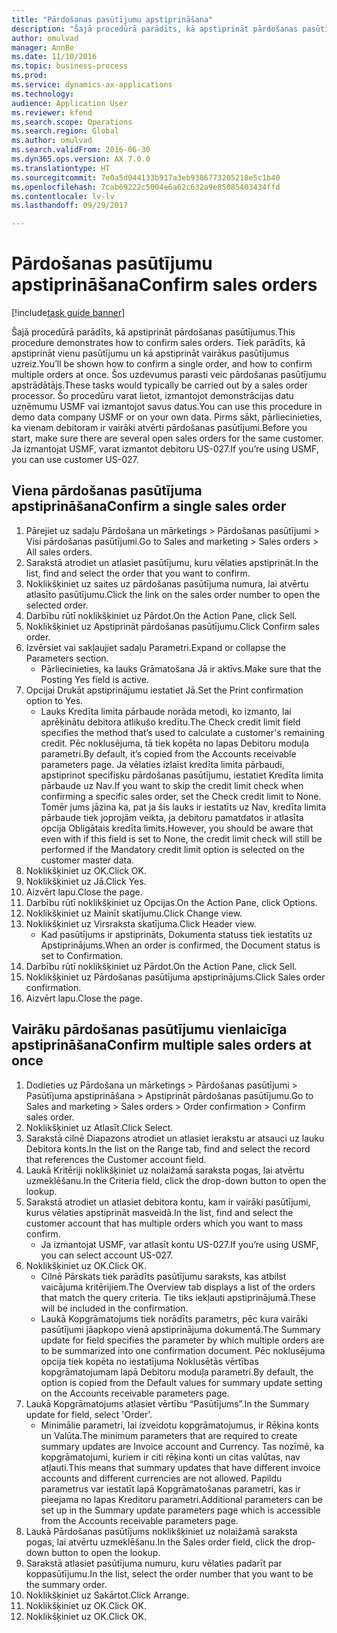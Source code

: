 ```yaml
--- 
title: "Pārdošanas pasūtījumu apstiprināšana"
description: "Šajā procedūrā parādīts, kā apstiprināt pārdošanas pasūtījumus."
author: omulvad
manager: AnnBe
ms.date: 11/10/2016
ms.topic: business-process
ms.prod: 
ms.service: dynamics-ax-applications
ms.technology: 
audience: Application User
ms.reviewer: kfend
ms.search.scope: Operations
ms.search.region: Global
ms.author: omulvad
ms.search.validFrom: 2016-06-30
ms.dyn365.ops.version: AX 7.0.0
ms.translationtype: HT
ms.sourcegitcommit: 7e0a5d044133b917a3eb9386773205218e5c1b40
ms.openlocfilehash: 7cab69222c5004e6a62c632a9e85085403434ffd
ms.contentlocale: lv-lv
ms.lasthandoff: 09/29/2017

---
```

# <a name="confirm-sales-orders"></a><span data-ttu-id="da866-103">Pārdošanas pasūtījumu apstiprināšana</span><span class="sxs-lookup"><span data-stu-id="da866-103">Confirm sales orders</span></span>

[!include[task guide banner](../../includes/task-guide-banner.md)]

<span data-ttu-id="da866-104">Šajā procedūrā parādīts, kā apstiprināt pārdošanas pasūtījumus.</span><span class="sxs-lookup"><span data-stu-id="da866-104">This procedure demonstrates how to confirm sales orders.</span></span> <span data-ttu-id="da866-105">Tiek parādīts, kā apstiprināt vienu pasūtījumu un kā apstiprināt vairākus pasūtījumus uzreiz.</span><span class="sxs-lookup"><span data-stu-id="da866-105">You’ll be shown how to confirm a single order, and how to confirm multiple orders at once.</span></span> <span data-ttu-id="da866-106">Šos uzdevumus parasti veic pārdošanas pasūtījumu apstrādātājs.</span><span class="sxs-lookup"><span data-stu-id="da866-106">These tasks would typically be carried out by a sales order processor.</span></span> <span data-ttu-id="da866-107">Šo procedūru varat lietot, izmantojot demonstrācijas datu uzņēmumu USMF vai izmantojot savus datus.</span><span class="sxs-lookup"><span data-stu-id="da866-107">You can use this procedure in demo data company USMF or on your own data.</span></span> <span data-ttu-id="da866-108">Pirms sākt, pārliecinieties, ka vienam debitoram ir vairāki atvērti pārdošanas pasūtījumi.</span><span class="sxs-lookup"><span data-stu-id="da866-108">Before you start, make sure there are several open sales orders for the same customer.</span></span> <span data-ttu-id="da866-109">Ja izmantojat USMF, varat izmantot debitoru US-027.</span><span class="sxs-lookup"><span data-stu-id="da866-109">If you’re using USMF, you can use customer US-027.</span></span>


## <a name="confirm-a-single-sales-order"></a><span data-ttu-id="da866-110">Viena pārdošanas pasūtījuma apstiprināšana</span><span class="sxs-lookup"><span data-stu-id="da866-110">Confirm a single sales order</span></span>
1. <span data-ttu-id="da866-111">Pārejiet uz sadaļu Pārdošana un mārketings > Pārdošanas pasūtījumi > Visi pārdošanas pasūtījumi.</span><span class="sxs-lookup"><span data-stu-id="da866-111">Go to Sales and marketing > Sales orders > All sales orders.</span></span>
2. <span data-ttu-id="da866-112">Sarakstā atrodiet un atlasiet pasūtījumu, kuru vēlaties apstiprināt.</span><span class="sxs-lookup"><span data-stu-id="da866-112">In the list, find and select the order that you want to confirm.</span></span>
3. <span data-ttu-id="da866-113">Noklikšķiniet uz saites uz pārdošanas pasūtījuma numura, lai atvērtu atlasīto pasūtījumu.</span><span class="sxs-lookup"><span data-stu-id="da866-113">Click the link on the sales order number to open the selected order.</span></span>
4. <span data-ttu-id="da866-114">Darbību rūtī noklikšķiniet uz Pārdot.</span><span class="sxs-lookup"><span data-stu-id="da866-114">On the Action Pane, click Sell.</span></span>
5. <span data-ttu-id="da866-115">Noklikšķiniet uz Apstiprināt pārdošanas pasūtījumu.</span><span class="sxs-lookup"><span data-stu-id="da866-115">Click Confirm sales order.</span></span>
6. <span data-ttu-id="da866-116">Izvērsiet vai sakļaujiet sadaļu Parametri.</span><span class="sxs-lookup"><span data-stu-id="da866-116">Expand or collapse the Parameters section.</span></span>
    * <span data-ttu-id="da866-117">Pārliecinieties, ka lauks Grāmatošana Jā ir aktīvs.</span><span class="sxs-lookup"><span data-stu-id="da866-117">Make sure that the Posting Yes field is active.</span></span>  
7. <span data-ttu-id="da866-118">Opcijai Drukāt apstiprinājumu iestatiet Jā.</span><span class="sxs-lookup"><span data-stu-id="da866-118">Set the Print confirmation option to Yes.</span></span>
    * <span data-ttu-id="da866-119">Lauks Kredīta limita pārbaude norāda metodi, ko izmanto, lai aprēķinātu debitora atlikušo kredītu.</span><span class="sxs-lookup"><span data-stu-id="da866-119">The Check credit limit field specifies the method that’s used to calculate a customer's remaining credit.</span></span> <span data-ttu-id="da866-120">Pēc noklusējuma, tā tiek kopēta no lapas Debitoru moduļa parametri.</span><span class="sxs-lookup"><span data-stu-id="da866-120">By default, it’s copied from the Accounts receivable parameters page.</span></span> <span data-ttu-id="da866-121">Ja vēlaties izlaist kredīta limita pārbaudi, apstiprinot specifisku pārdošanas pasūtījumu, iestatiet Kredīta limita pārbaude uz Nav.</span><span class="sxs-lookup"><span data-stu-id="da866-121">If you want to skip the credit limit check when confirming a specific sales order, set the Check credit limit to None.</span></span> <span data-ttu-id="da866-122">Tomēr jums jāzina ka, pat ja šis lauks ir iestatīts uz Nav, kredīta limita pārbaude tiek joprojām veikta, ja debitoru pamatdatos ir atlasīta opcija Obligātais kredīta limits.</span><span class="sxs-lookup"><span data-stu-id="da866-122">However, you should be aware that even with if this field is set to None, the credit limit check will still be performed if the Mandatory credit limit option is selected on the customer master data.</span></span>  
8. <span data-ttu-id="da866-123">Noklikšķiniet uz OK.</span><span class="sxs-lookup"><span data-stu-id="da866-123">Click OK.</span></span>
9. <span data-ttu-id="da866-124">Noklikšķiniet uz Jā.</span><span class="sxs-lookup"><span data-stu-id="da866-124">Click Yes.</span></span>
10. <span data-ttu-id="da866-125">Aizvērt lapu.</span><span class="sxs-lookup"><span data-stu-id="da866-125">Close the page.</span></span>
11. <span data-ttu-id="da866-126">Darbību rūtī noklikšķiniet uz Opcijas.</span><span class="sxs-lookup"><span data-stu-id="da866-126">On the Action Pane, click Options.</span></span>
12. <span data-ttu-id="da866-127">Noklikšķiniet uz Mainīt skatījumu.</span><span class="sxs-lookup"><span data-stu-id="da866-127">Click Change view.</span></span>
13. <span data-ttu-id="da866-128">Noklikšķiniet uz Virsraksta skatījuma.</span><span class="sxs-lookup"><span data-stu-id="da866-128">Click Header view.</span></span>
    * <span data-ttu-id="da866-129">Kad pasūtījums ir apstiprināts, Dokumenta statuss tiek iestatīts uz Apstiprinājums.</span><span class="sxs-lookup"><span data-stu-id="da866-129">When an order is confirmed, the Document status is set to Confirmation.</span></span>  
14. <span data-ttu-id="da866-130">Darbību rūtī noklikšķiniet uz Pārdot.</span><span class="sxs-lookup"><span data-stu-id="da866-130">On the Action Pane, click Sell.</span></span>
15. <span data-ttu-id="da866-131">Noklikšķiniet uz Pārdošanas pasūtījuma apstiprinājums.</span><span class="sxs-lookup"><span data-stu-id="da866-131">Click Sales order confirmation.</span></span>
16. <span data-ttu-id="da866-132">Aizvērt lapu.</span><span class="sxs-lookup"><span data-stu-id="da866-132">Close the page.</span></span>

## <a name="confirm-multiple-sales-orders-at-once"></a><span data-ttu-id="da866-133">Vairāku pārdošanas pasūtījumu vienlaicīga apstiprināšana</span><span class="sxs-lookup"><span data-stu-id="da866-133">Confirm multiple sales orders at once</span></span>
1. <span data-ttu-id="da866-134">Dodieties uz Pārdošana un mārketings > Pārdošanas pasūtījumi > Pasūtījuma apstiprināšana > Apstiprināt pārdošanas pasūtījumu.</span><span class="sxs-lookup"><span data-stu-id="da866-134">Go to Sales and marketing > Sales orders > Order confirmation > Confirm sales order.</span></span>
2. <span data-ttu-id="da866-135">Noklikšķiniet uz Atlasīt.</span><span class="sxs-lookup"><span data-stu-id="da866-135">Click Select.</span></span>
3. <span data-ttu-id="da866-136">Sarakstā cilnē Diapazons atrodiet un atlasiet ierakstu ar atsauci uz lauku Debitora konts.</span><span class="sxs-lookup"><span data-stu-id="da866-136">In the list on the Range tab, find and select the record that references the Customer account field.</span></span>
4. <span data-ttu-id="da866-137">Laukā Kritēriji noklikšķiniet uz nolaižamā saraksta pogas, lai atvērtu uzmeklēšanu.</span><span class="sxs-lookup"><span data-stu-id="da866-137">In the Criteria field, click the drop-down button to open the lookup.</span></span>
5. <span data-ttu-id="da866-138">Sarakstā atrodiet un atlasiet debitora kontu, kam ir vairāki pasūtījumi, kurus vēlaties apstiprināt masveidā.</span><span class="sxs-lookup"><span data-stu-id="da866-138">In the list, find and select the customer account that has multiple orders which you want to mass confirm.</span></span>
    * <span data-ttu-id="da866-139">Ja izmantojat USMF, var atlasīt kontu US-027.</span><span class="sxs-lookup"><span data-stu-id="da866-139">If you’re using USMF, you can select account US-027.</span></span>  
6. <span data-ttu-id="da866-140">Noklikšķiniet uz OK.</span><span class="sxs-lookup"><span data-stu-id="da866-140">Click OK.</span></span>
    * <span data-ttu-id="da866-141">Cilnē Pārskats tiek parādīts pasūtījumu saraksts, kas atbilst vaicājuma kritērijiem.</span><span class="sxs-lookup"><span data-stu-id="da866-141">The Overview tab displays a list of the orders that match the query criteria.</span></span> <span data-ttu-id="da866-142">Tie tiks iekļauti apstiprinājumā.</span><span class="sxs-lookup"><span data-stu-id="da866-142">These will be included in the confirmation.</span></span>  
    * <span data-ttu-id="da866-143">Laukā Kopgrāmatojums tiek norādīts parametrs, pēc kura vairāki pasūtījumi jāapkopo vienā apstiprinājuma dokumentā.</span><span class="sxs-lookup"><span data-stu-id="da866-143">The Summary update for field specifies the parameter by which multiple orders are to be summarized into one confirmation document.</span></span> <span data-ttu-id="da866-144">Pēc noklusējuma opcija tiek kopēta no iestatījuma Noklusētās vērtības kopgrāmatojumam lapā Debitoru moduļa parametri.</span><span class="sxs-lookup"><span data-stu-id="da866-144">By default, the option is copied from the Default values for summary update setting on the Accounts receivable parameters page.</span></span>  
7. <span data-ttu-id="da866-145">Laukā Kopgrāmatojums atlasiet vērtību “Pasūtījums”.</span><span class="sxs-lookup"><span data-stu-id="da866-145">In the Summary update for field, select 'Order'.</span></span>
    * <span data-ttu-id="da866-146">Minimālie parametri, lai izveidotu kopgrāmatojumus, ir Rēķina konts un Valūta.</span><span class="sxs-lookup"><span data-stu-id="da866-146">The minimum parameters that are required to create summary updates are Invoice account and Currency.</span></span> <span data-ttu-id="da866-147">Tas nozīmē, ka kopgrāmatojumi, kuriem ir citi rēķina konti un citas valūtas, nav atļauti.</span><span class="sxs-lookup"><span data-stu-id="da866-147">This means that summary updates that have different invoice accounts and different currencies are not allowed.</span></span> <span data-ttu-id="da866-148">Papildu parametrus var iestatīt lapā Kopgrāmatošanas parametri, kas ir pieejama no lapas Kreditoru parametri.</span><span class="sxs-lookup"><span data-stu-id="da866-148">Additional parameters can be set up in the Summary update parameters page which is accessible from the Accounts receivable parameters page.</span></span>  
8. <span data-ttu-id="da866-149">Laukā Pārdošanas pasūtījums noklikšķiniet uz nolaižamā saraksta pogas, lai atvērtu uzmeklēšanu.</span><span class="sxs-lookup"><span data-stu-id="da866-149">In the Sales order field, click the drop-down button to open the lookup.</span></span>
9. <span data-ttu-id="da866-150">Sarakstā atlasiet pasūtījuma numuru, kuru vēlaties padarīt par koppasūtījumu.</span><span class="sxs-lookup"><span data-stu-id="da866-150">In the list, select the order number that you want to be the summary order.</span></span>
10. <span data-ttu-id="da866-151">Noklikšķiniet uz Sakārtot.</span><span class="sxs-lookup"><span data-stu-id="da866-151">Click Arrange.</span></span>
11. <span data-ttu-id="da866-152">Noklikšķiniet uz OK.</span><span class="sxs-lookup"><span data-stu-id="da866-152">Click OK.</span></span>
12. <span data-ttu-id="da866-153">Noklikšķiniet uz OK.</span><span class="sxs-lookup"><span data-stu-id="da866-153">Click OK.</span></span>


